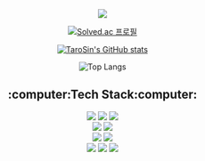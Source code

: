<div align="center">
<img src="https://capsule-render.vercel.app/api?type=waving&color=gradient&height=240&text=Hello,%20I'm%20TaroSin!&animation=&fontColor=ffffff&fontSize=70" />

[![Solved.ac
프로필](http://mazassumnida.wtf/api/v2/generate_badge?boj=twokst)](https://solved.ac/twokst)

[![TaroSin's GitHub stats](https://github-readme-stats.vercel.app/api?username=TaroSin&count_private=true&show_icons=true&theme=onedark)](https://github.com/TaroSin/github-readme-stats)

![Top Langs](https://github-readme-stats.vercel.app/api/top-langs/?username=TaroSin&layout=compact&theme=onedark)

<h2> :computer:Tech Stack:computer: </h2>
<img src="https://img.shields.io/badge/Python-3776AB?style=flat-square&logo=Python&logoColor=white"/>
<img src="https://img.shields.io/badge/C++-00599C?style=flat-square&logo=cplusplus&logoColor=white"/>
<img src="https://img.shields.io/badge/C-A8B9CC?style=flat-square&logo=C&logoColor=white"/>
<br>
<img src="https://img.shields.io/badge/PyTorch-EE4C2C?style=flat-square&logo=PyTorch&logoColor=white"/>
<img src="https://img.shields.io/badge/FastAPI-009688?style=flat-square&logo=FastAPI&logoColor=white"/>
<br>
<img src="https://img.shields.io/badge/ApacheAirflow-017CEE?style=flat-square&logo=ApacheAirflow&logoColor=white"/>
<img src="https://img.shields.io/badge/Docker-2496ED?style=flat-square&logo=Docker&logoColor=white"/>
<br>
<img src="https://img.shields.io/badge/Git-F05032?style=flat-square&logo=Git&logoColor=white"/>
<img src="https://img.shields.io/badge/Notion-000000?style=flat-square&logo=Notion&logoColor=white"/>
<img src="https://img.shields.io/badge/Jira-0052CC?style=flat-square&logo=Jira&logoColor=white"/>
</div>
